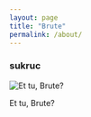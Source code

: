 ```yaml
---
layout: page
title: "Brute"
permalink: /about/
---
```



### sukruc
![Et tu, Brute?](https://avatars3.githubusercontent.com/u/39256971?s=460&u=ec59a712e005acb0c9180db2fb734085e4cc0443&v=4)

Et tu, Brute?
